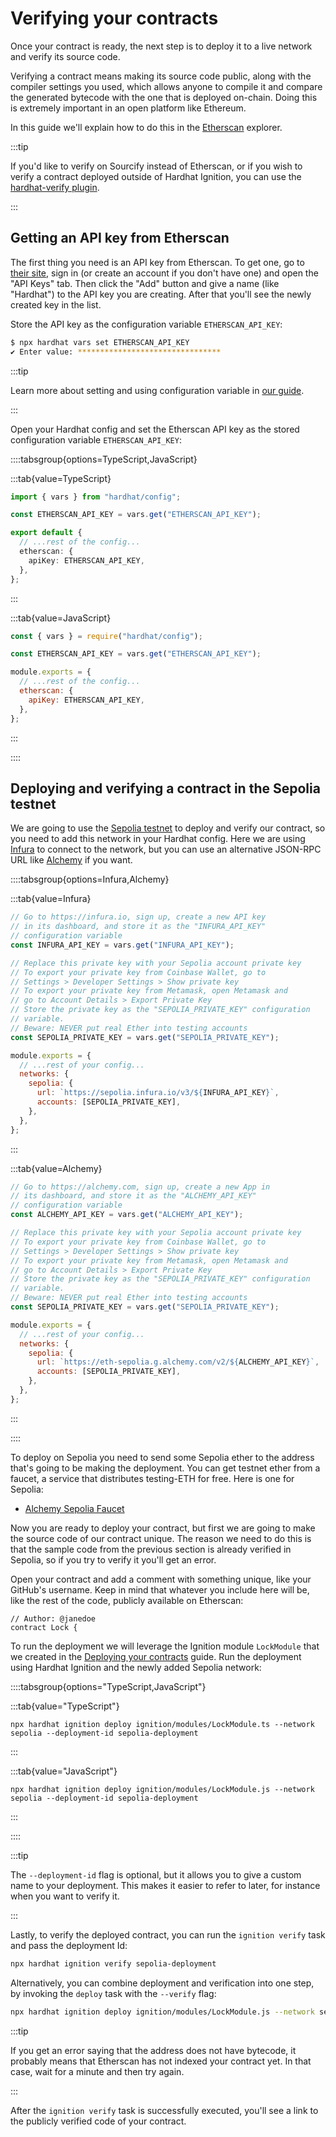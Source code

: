 # Verifying your contracts

Once your contract is ready, the next step is to deploy it to a live network and verify its source code.

Verifying a contract means making its source code public, along with the compiler settings you used, which allows anyone to compile it and compare the generated bytecode with the one that is deployed on-chain. Doing this is extremely important in an open platform like Ethereum.

In this guide we'll explain how to do this in the [Etherscan](https://etherscan.io/) explorer.

:::tip

If you'd like to verify on Sourcify instead of Etherscan, or if you wish to verify a contract deployed outside of Hardhat Ignition, you can use the [hardhat-verify plugin](/hardhat-runner/plugins/nomicfoundation-hardhat-verify).

:::

## Getting an API key from Etherscan

The first thing you need is an API key from Etherscan. To get one, go to [their site](https://etherscan.io/login), sign in (or create an account if you don't have one) and open the "API Keys" tab. Then click the "Add" button and give a name (like "Hardhat") to the API key you are creating. After that you'll see the newly created key in the list.

Store the API key as the configuration variable `ETHERSCAN_API_KEY`:

```sh
$ npx hardhat vars set ETHERSCAN_API_KEY
✔ Enter value: ********************************
```

:::tip

Learn more about setting and using configuration variable in [our guide](/guides/configuration-variables).

:::

Open your Hardhat config and set the Etherscan API key as the stored configuration variable `ETHERSCAN_API_KEY`:

::::tabsgroup{options=TypeScript,JavaScript}

:::tab{value=TypeScript}

```ts
import { vars } from "hardhat/config";

const ETHERSCAN_API_KEY = vars.get("ETHERSCAN_API_KEY");

export default {
  // ...rest of the config...
  etherscan: {
    apiKey: ETHERSCAN_API_KEY,
  },
};
```

:::

:::tab{value=JavaScript}

```js
const { vars } = require("hardhat/config");

const ETHERSCAN_API_KEY = vars.get("ETHERSCAN_API_KEY");

module.exports = {
  // ...rest of the config...
  etherscan: {
    apiKey: ETHERSCAN_API_KEY,
  },
};
```

:::

::::

## Deploying and verifying a contract in the Sepolia testnet

We are going to use the [Sepolia testnet](https://ethereum.org/en/developers/docs/networks/#sepolia) to deploy and verify our contract, so you need to add this network in your Hardhat config. Here we are using [Infura](https://infura.io/) to connect to the network, but you can use an alternative JSON-RPC URL like [Alchemy](https://alchemy.com/) if you want.

::::tabsgroup{options=Infura,Alchemy}

:::tab{value=Infura}

```js
// Go to https://infura.io, sign up, create a new API key
// in its dashboard, and store it as the "INFURA_API_KEY"
// configuration variable
const INFURA_API_KEY = vars.get("INFURA_API_KEY");

// Replace this private key with your Sepolia account private key
// To export your private key from Coinbase Wallet, go to
// Settings > Developer Settings > Show private key
// To export your private key from Metamask, open Metamask and
// go to Account Details > Export Private Key
// Store the private key as the "SEPOLIA_PRIVATE_KEY" configuration
// variable.
// Beware: NEVER put real Ether into testing accounts
const SEPOLIA_PRIVATE_KEY = vars.get("SEPOLIA_PRIVATE_KEY");

module.exports = {
  // ...rest of your config...
  networks: {
    sepolia: {
      url: `https://sepolia.infura.io/v3/${INFURA_API_KEY}`,
      accounts: [SEPOLIA_PRIVATE_KEY],
    },
  },
};
```

:::

:::tab{value=Alchemy}

```js
// Go to https://alchemy.com, sign up, create a new App in
// its dashboard, and store it as the "ALCHEMY_API_KEY"
// configuration variable
const ALCHEMY_API_KEY = vars.get("ALCHEMY_API_KEY");

// Replace this private key with your Sepolia account private key
// To export your private key from Coinbase Wallet, go to
// Settings > Developer Settings > Show private key
// To export your private key from Metamask, open Metamask and
// go to Account Details > Export Private Key
// Store the private key as the "SEPOLIA_PRIVATE_KEY" configuration
// variable.
// Beware: NEVER put real Ether into testing accounts
const SEPOLIA_PRIVATE_KEY = vars.get("SEPOLIA_PRIVATE_KEY");

module.exports = {
  // ...rest of your config...
  networks: {
    sepolia: {
      url: `https://eth-sepolia.g.alchemy.com/v2/${ALCHEMY_API_KEY}`,
      accounts: [SEPOLIA_PRIVATE_KEY],
    },
  },
};
```

:::

::::

To deploy on Sepolia you need to send some Sepolia ether to the address that's going to be making the deployment. You can get testnet ether from a faucet, a service that distributes testing-ETH for free. Here is one for Sepolia:

- [Alchemy Sepolia Faucet](https://sepoliafaucet.com/)

Now you are ready to deploy your contract, but first we are going to make the source code of our contract unique. The reason we need to do this is that the sample code from the previous section is already verified in Sepolia, so if you try to verify it you'll get an error.

Open your contract and add a comment with something unique, like your GitHub's username. Keep in mind that whatever you include here will be, like the rest of the code, publicly available on Etherscan:

```solidity
// Author: @janedoe
contract Lock {
```

To run the deployment we will leverage the Ignition module `LockModule` that we created in the [Deploying your contracts](./deploying.md) guide. Run the deployment using Hardhat Ignition and the newly added Sepolia network:

::::tabsgroup{options="TypeScript,JavaScript"}

:::tab{value="TypeScript"}

```shell
npx hardhat ignition deploy ignition/modules/LockModule.ts --network sepolia --deployment-id sepolia-deployment
```

:::

:::tab{value="JavaScript"}

```shell
npx hardhat ignition deploy ignition/modules/LockModule.js --network sepolia --deployment-id sepolia-deployment
```

:::

::::

:::tip

The `--deployment-id` flag is optional, but it allows you to give a custom name to your deployment. This makes it easier to refer to later, for instance when you want to verify it.

:::

Lastly, to verify the deployed contract, you can run the `ignition verify` task and pass the deployment Id:

```sh
npx hardhat ignition verify sepolia-deployment
```

Alternatively, you can combine deployment and verification into one step, by invoking the `deploy` task with the `--verify` flag:

```sh
npx hardhat ignition deploy ignition/modules/LockModule.js --network sepolia --deployment-id sepolia-deployment --verify
```

:::tip

If you get an error saying that the address does not have bytecode, it probably means that Etherscan has not indexed your contract yet. In that case, wait for a minute and then try again.

:::

After the `ignition verify` task is successfully executed, you'll see a link to the publicly verified code of your contract.

